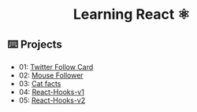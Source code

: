<div align="center">

# Learning React ⚛️

</div>

## ⌨️ Projects

- 01: [Twitter Follow Card](projects/01-twitter-follow-card)
- 02: [Mouse Follower](projects/02-mouse-follower)
- 03: [Cat facts](projects/03-cat-facts)
- 04: [React-Hooks-v1](projects/04-react-hooks-v1)
- 05: [React-Hooks-v2](projects/05-react-hooks-v2)

